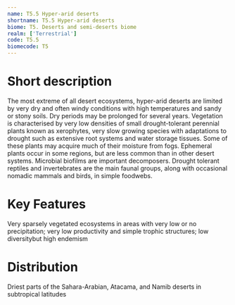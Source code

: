 ```yaml
---
name: T5.5 Hyper-arid deserts
shortname: T5.5 Hyper-arid deserts
biome: T5. Deserts and semi-deserts biome
realm: ['Terrestrial']
code: T5.5
biomecode: T5
---
```

# Short description

The most extreme of all desert ecosystems, hyper-arid deserts are limited by very dry and often windy conditions with high temperatures and sandy or stony soils. Dry periods may be prolonged for several years. Vegetation is characterised by very low densities of small drought-tolerant perennial plants known as xerophytes, very slow growing species with adaptations to drought such as extensive root systems and water storage tissues. Some of these plants may acquire much of their moisture from fogs. Ephemeral plants occur in some regions, but are less common than in other desert systems. Microbial biofilms are important decomposers. Drought tolerant reptiles and invertebrates are the main faunal groups, along with occasional nomadic mammals and birds, in simple foodwebs.

# Key Features

Very sparsely vegetated ecosystems in areas with very low or no precipitation; very low productivity and simple trophic structures; low diversitybut high endemism

# Distribution

Driest parts of the Sahara-Arabian, Atacama, and Namib deserts in subtropical latitudes
